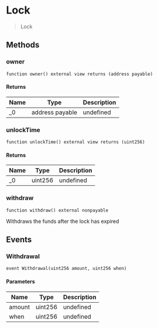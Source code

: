 # Lock



> Lock





## Methods

### owner

```solidity
function owner() external view returns (address payable)
```






#### Returns

| Name | Type | Description |
|---|---|---|
| _0 | address payable | undefined |

### unlockTime

```solidity
function unlockTime() external view returns (uint256)
```






#### Returns

| Name | Type | Description |
|---|---|---|
| _0 | uint256 | undefined |

### withdraw

```solidity
function withdraw() external nonpayable
```

Withdraws the funds after the lock has expired






## Events

### Withdrawal

```solidity
event Withdrawal(uint256 amount, uint256 when)
```





#### Parameters

| Name | Type | Description |
|---|---|---|
| amount  | uint256 | undefined |
| when  | uint256 | undefined |



